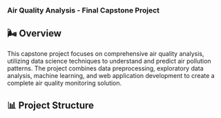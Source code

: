 ### Air Quality Analysis - Final Capstone Project

## 🌬️ Overview

This capstone project focuses on comprehensive air quality analysis, utilizing data science techniques to understand and predict air pollution patterns. 
The project combines data preprocessing, exploratory data analysis, machine learning, and web application development to create a complete air quality monitoring solution.

## 📊 Project Structure
